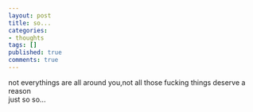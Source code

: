 ```yaml
---
layout: post
title: so...
categories:
- thoughts
tags: []
published: true
comments: true
---
```

<p>not everythings&nbsp;are all around you,not all those&nbsp;fucking things&nbsp;deserve a reason<br />just so so... </p>
